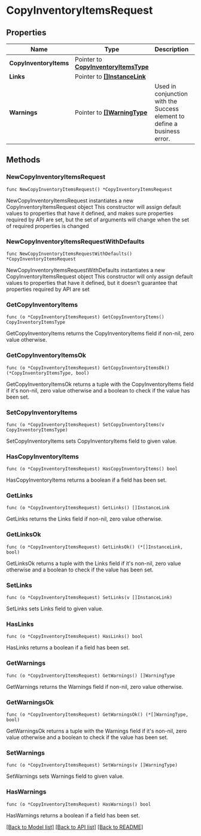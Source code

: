 # CopyInventoryItemsRequest

## Properties

Name | Type | Description | Notes
------------ | ------------- | ------------- | -------------
**CopyInventoryItems** | Pointer to [**CopyInventoryItemsType**](CopyInventoryItemsType.md) |  | [optional] 
**Links** | Pointer to [**[]InstanceLink**](InstanceLink.md) |  | [optional] 
**Warnings** | Pointer to [**[]WarningType**](WarningType.md) | Used in conjunction with the Success element to define a business error. | [optional] 

## Methods

### NewCopyInventoryItemsRequest

`func NewCopyInventoryItemsRequest() *CopyInventoryItemsRequest`

NewCopyInventoryItemsRequest instantiates a new CopyInventoryItemsRequest object
This constructor will assign default values to properties that have it defined,
and makes sure properties required by API are set, but the set of arguments
will change when the set of required properties is changed

### NewCopyInventoryItemsRequestWithDefaults

`func NewCopyInventoryItemsRequestWithDefaults() *CopyInventoryItemsRequest`

NewCopyInventoryItemsRequestWithDefaults instantiates a new CopyInventoryItemsRequest object
This constructor will only assign default values to properties that have it defined,
but it doesn't guarantee that properties required by API are set

### GetCopyInventoryItems

`func (o *CopyInventoryItemsRequest) GetCopyInventoryItems() CopyInventoryItemsType`

GetCopyInventoryItems returns the CopyInventoryItems field if non-nil, zero value otherwise.

### GetCopyInventoryItemsOk

`func (o *CopyInventoryItemsRequest) GetCopyInventoryItemsOk() (*CopyInventoryItemsType, bool)`

GetCopyInventoryItemsOk returns a tuple with the CopyInventoryItems field if it's non-nil, zero value otherwise
and a boolean to check if the value has been set.

### SetCopyInventoryItems

`func (o *CopyInventoryItemsRequest) SetCopyInventoryItems(v CopyInventoryItemsType)`

SetCopyInventoryItems sets CopyInventoryItems field to given value.

### HasCopyInventoryItems

`func (o *CopyInventoryItemsRequest) HasCopyInventoryItems() bool`

HasCopyInventoryItems returns a boolean if a field has been set.

### GetLinks

`func (o *CopyInventoryItemsRequest) GetLinks() []InstanceLink`

GetLinks returns the Links field if non-nil, zero value otherwise.

### GetLinksOk

`func (o *CopyInventoryItemsRequest) GetLinksOk() (*[]InstanceLink, bool)`

GetLinksOk returns a tuple with the Links field if it's non-nil, zero value otherwise
and a boolean to check if the value has been set.

### SetLinks

`func (o *CopyInventoryItemsRequest) SetLinks(v []InstanceLink)`

SetLinks sets Links field to given value.

### HasLinks

`func (o *CopyInventoryItemsRequest) HasLinks() bool`

HasLinks returns a boolean if a field has been set.

### GetWarnings

`func (o *CopyInventoryItemsRequest) GetWarnings() []WarningType`

GetWarnings returns the Warnings field if non-nil, zero value otherwise.

### GetWarningsOk

`func (o *CopyInventoryItemsRequest) GetWarningsOk() (*[]WarningType, bool)`

GetWarningsOk returns a tuple with the Warnings field if it's non-nil, zero value otherwise
and a boolean to check if the value has been set.

### SetWarnings

`func (o *CopyInventoryItemsRequest) SetWarnings(v []WarningType)`

SetWarnings sets Warnings field to given value.

### HasWarnings

`func (o *CopyInventoryItemsRequest) HasWarnings() bool`

HasWarnings returns a boolean if a field has been set.


[[Back to Model list]](../README.md#documentation-for-models) [[Back to API list]](../README.md#documentation-for-api-endpoints) [[Back to README]](../README.md)


